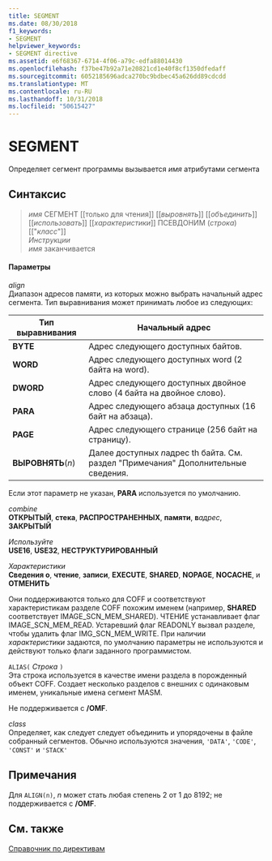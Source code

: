 ```yaml
---
title: SEGMENT
ms.date: 08/30/2018
f1_keywords:
- SEGMENT
helpviewer_keywords:
- SEGMENT directive
ms.assetid: e6f68367-6714-4f06-a79c-edfa88014430
ms.openlocfilehash: f37be47b92a71e20821cd1e40f8cf1350dfedaff
ms.sourcegitcommit: 6052185696adca270bc9bdbec45a626dd89cdcdd
ms.translationtype: MT
ms.contentlocale: ru-RU
ms.lasthandoff: 10/31/2018
ms.locfileid: "50615427"
---
```

# <a name="segment"></a>SEGMENT

Определяет сегмент программы вызывается *имя* атрибутами сегмента

## <a name="syntax"></a>Синтаксис

> *имя* СЕГМЕНТ [[только для чтения]] [[*выровнять*]] [[*объединить*]] [[*использовать*]] [[*характеристики*]] ПСЕВДОНИМ (*строка*) [["*класс*"]]<br/>
> *Инструкции*<br/>
> *имя* заканчивается

#### <a name="parameters"></a>Параметры

*align*<br/>
Диапазон адресов памяти, из которых можно выбрать начальный адрес сегмента. Тип выравнивания может принимать любое из следующих:

|Тип выравнивания|Начальный адрес|
|----------------|----------------------|
|**BYTE**|Адрес следующего доступных байтов.|
|**WORD**|Адрес следующего доступных word (2 байта на word).|
|**DWORD**|Адрес следующего доступных двойное слово (4 байта на двойное слово).|
|**PARA**|Адрес следующего абзаца доступных (16 байт на абзаца).|
|**PAGE**|Адрес следующего странице (256 байт на страницу).|
|**ВЫРОВНЯТЬ**(*n*)|Далее доступных *n*адрес th байта. См. раздел "Примечания" Дополнительные сведения.|

Если этот параметр не указан, **PARA** используется по умолчанию.

*combine*<br/>
**ОТКРЫТЫЙ**, **стека**, **РАСПРОСТРАНЕННЫХ**, **памяти**, **в**<em>адрес</em>, **ЗАКРЫТЫЙ**

*Используйте*<br/>
**USE16**, **USE32**, **НЕСТРУКТУРИРОВАННЫЙ**

*Характеристики*<br/>
**Сведения о**, **чтение**, **записи**, **EXECUTE**, **SHARED**, **NOPAGE**, **NOCACHE**, и **ОТМЕНИТЬ**

Они поддерживаются только для COFF и соответствуют характеристикам разделе COFF похожим именем (например, **SHARED** соответствует IMAGE_SCN_MEM_SHARED). ЧТЕНИЕ устанавливает флаг IMAGE_SCN_MEM_READ. Устаревший флаг READONLY вызвал разделе, чтобы удалить флаг IMG_SCN_MEM_WRITE. При наличии *характеристики* задаются, по умолчанию параметры не используются и действуют только флаги заданного программистом.

`ALIAS(` *Строка* `)`<br/>
Эта строка используется в качестве имени раздела в порожденный объект COFF.  Создает несколько разделов с внешних с одинаковым именем, уникальные имена сегмент MASM.

Не поддерживается с **/OMF**.

*class*<br/>
Определяет, как следует следует объединить и упорядочены в файле собранный сегментов. Обычно используются значения, `'DATA'`, `'CODE'`, `'CONST'` и `'STACK'`

## <a name="remarks"></a>Примечания

Для `ALIGN(n)`, *n* может стать любая степень 2 от 1 до 8192; не поддерживается с **/OMF**.

## <a name="see-also"></a>См. также

[Справочник по директивам](../../assembler/masm/directives-reference.md)<br/>